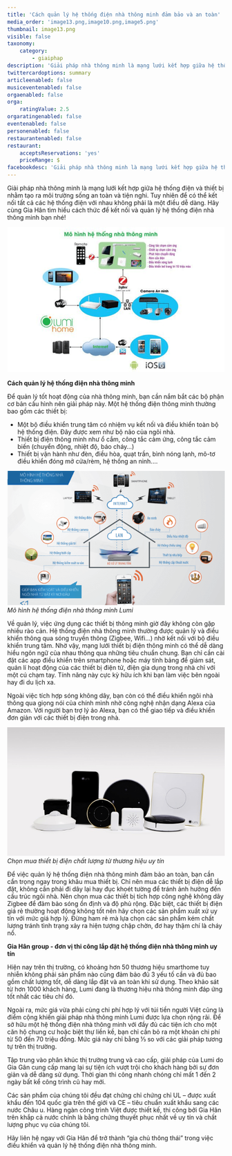 ```yaml
---
title: 'Cách quản lý hệ thống điện nhà thông minh đảm bảo và an toàn'
media_order: 'image13.png,image10.png,image5.png'
thumbnail: image13.png
visible: false
taxonomy:
    category:
        - giaiphap
description: 'Giải pháp nhà thông minh là mạng lưới kết hợp giữa hệ thống điện và thiết bị nhằm tạo ra môi trường sống an toàn và tiện nghi. Tuy nhiên để có thể kết nối tất cả các hệ thống điện với nhau không phải là một điều dễ dàng.'
twittercardoptions: summary
articleenabled: false
musiceventenabled: false
orgaenabled: false
orga:
    ratingValue: 2.5
orgaratingenabled: false
eventenabled: false
personenabled: false
restaurantenabled: false
restaurant:
    acceptsReservations: 'yes'
    priceRange: $
facebookdesc: 'Giải pháp nhà thông minh là mạng lưới kết hợp giữa hệ thống điện và thiết bị nhằm tạo ra môi trường sống an toàn và tiện nghi. Tuy nhiên để có thể kết nối tất cả các hệ thống điện với nhau không phải là một điều dễ dàng.'
---
```


Giải pháp nhà thông minh là mạng lưới kết hợp giữa hệ thống điện và thiết bị nhằm tạo ra môi trường sống an toàn và tiện nghi. Tuy nhiên để có thể kết nối tất cả các hệ thống điện với nhau không phải là một điều dễ dàng. Hãy cùng Gia Hân tìm hiểu cách thức để kết nối và quản lý hệ thống điện nhà thông minh bạn nhé!

![](image13.png)

**Cách quản lý hệ thống điện nhà thông minh**

Để quản lý tốt hoạt động của nhà thông minh, bạn cần nắm bắt các bộ phận cơ bản cấu hình nên giải pháp này. Một hệ thống điện thông minh thường bao gồm các thiết bị: 
- Một bộ điều khiển trung tâm có nhiệm vụ kết nối và điều khiển toàn bộ hệ thống điện. Đây được xem như bộ não của ngôi nhà. 
- Thiết bị điện thông minh như ổ cắm, công tắc cảm ứng, công tắc cảm biến (chuyển động, nhiệt độ, báo cháy…) 
- Thiết bị vận hành như đèn, điều hòa, quạt trần, bình nóng lạnh, mô-tơ điều khiển đóng mở cửa/rèm, hệ thống an ninh....

![](image10.png)
_Mô hình hệ thống điện nhà thông minh Lumi_

Về quản lý, việc ứng dụng các thiết bị thông minh giờ đây không còn gặp nhiều rào cản. Hệ thống điện nhà thông minh thường được quản lý và điều khiển thông qua sóng truyền thông (Zigbee, Wifi…) nhờ kết nối với bộ điều khiển trung tâm. Nhờ vậy, mạng lưới thiết bị điện thông minh có thể dễ dàng hiểu ngôn ngữ của nhau thông qua những tiêu chuẩn chung. Bạn chỉ cần cài đặt các app điều khiển trên smartphone hoặc máy tính bảng để giám sát, quản lí hoạt động của các thiết bị điện tử, điện gia dụng trong nhà chỉ với một cú chạm tay. Tính năng này cực kỳ hữu ích khi bạn làm việc bên ngoài hay đi du lịch xa.

Ngoài việc tích hợp sóng không dây, bạn còn có thể điều khiển ngôi nhà thông qua giọng nói của chính mình nhờ công nghệ nhận dạng Alexa của Amazon. Với người bạn trợ lý ảo Alexa, bạn có thể giao tiếp và điều khiển đơn giản với các thiết bị điện trong nhà.


![](image5.png)
_Chọn mua thiết bị điện chất lượng từ thương hiệu uy tín_

Để việc quản lý hệ thống điện nhà thông minh đảm bảo an toàn, bạn cần cẩn trọng ngay trong khâu mua thiết bị. Chỉ nên mua các thiết bị điện dễ lắp đặt, không cần phải đi dây lại hay đục khoét tường để tránh ảnh hưởng đến cấu trúc ngôi nhà. Nên chọn mua các thiết bị tích hợp công nghệ không dây Zigbee để đảm bảo sóng ổn định và độ phủ rộng. Đặc biệt, các thiết bị điện giá rẻ thường hoạt động không tốt nên hãy chọn các sản phẩm xuất xứ uy tín với mức giá hợp lý. Đừng ham rẻ mà lựa chọn các sản phẩm kém chất lượng tránh tình trạng xảy ra hiện tượng chập chờn, đơ hay thậm chí là cháy nổ. 

**Gia Hân group - đơn vị thi công lắp đặt hệ thống điện nhà thông minh uy tín**

Hiện nay trên thị trường, có khoảng hơn 50 thương hiệu smarthome tuy nhiễn không phải sản phẩm nào cũng đảm bảo đủ 3 yếu tố cần và đủ bao gồm chất lượng tốt, dễ dàng lắp đặt và an toàn khi sử dụng. Theo khảo sát từ hơn 1000 khách hàng, Lumi đang là thương hiệu nhà thông minh đáp ứng tốt nhất các tiêu chí đó. 

Ngoài ra, mức giá vừa phải cùng chi phí hợp lý với túi tiền người Việt cũng là điểm cộng khiến giải pháp nhà thông minh Lumi được lựa chọn rộng rãi. Để sở hữu một hệ thống điện nhà thông minh với đầy đủ các tiện ích cho một căn hộ chung cư hoặc biệt thự liền kề, bạn chỉ cần bỏ ra một khoản chi phí từ 50 đến 70 triệu đồng. Mức giá này chỉ bằng ⅓ so với các giải pháp tương tự trên thị trường. 

Tập trung vào phân khúc thị trường trung và cao cấp, giải pháp của Lumi do Gia Gân cung cấp mang lại sự tiện ích vượt trội cho khách hàng bởi sự đơn giản và dễ dàng sử dụng. Thời gian thi công nhanh chóng chỉ mất  1 đến 2 ngày bất kể công trình cũ hay mới. 

Các sản phẩm của chúng tôi đều đạt chứng chỉ chứng chỉ UL – được xuất khẩu đến 104 quốc gia trên thế giới và CE – tiêu chuẩn xuất khẩu sang các nước Châu  u. Hàng ngàn công trình Việt được thiết kế, thi công bởi Gia Hân trên khắp cả nước chính là bằng chứng thuyết phục nhất về uy tín và chất lượng phục vụ của chúng tôi. 

Hãy liên hệ ngay với Gia Hân để trở thành “gia chủ thông thái” trong việc điều khiển và quản lý hệ thống điện nhà thông minh.



